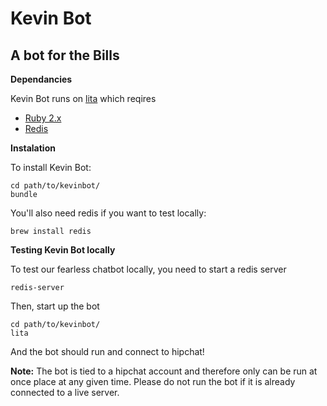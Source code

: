 Kevin Bot
========

A bot for the Bills
---------

**Dependancies**

Kevin Bot runs on [lita](https://github.com/jimmycuadra/lita) which reqires

* [Ruby 2.x](http://www.ruby-lang.org/)
* [Redis](http://redis.io/)

**Instalation**

To install Kevin Bot:

    cd path/to/kevinbot/
    bundle

You'll also need redis if you want to test locally:

    brew install redis

**Testing Kevin Bot locally**

To test our fearless chatbot locally, you need to start a redis server

    redis-server

Then, start up the bot

    cd path/to/kevinbot/
    lita

And the bot should run and connect to hipchat!

**Note:** The bot is tied to a hipchat account and therefore only can be run at once place at any given time. Please do not run the bot if it is already connected to a live server.